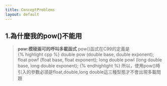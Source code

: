 ```yaml
---
title: ConceptProblems
layout: default
---
```


## 1.為什麼我的pow()不能用
> **pow:模稜兩可的呼叫多載函式**
pow()函式在C99的定義是  
{% highlight cpp %}
double pow  (double base, double exponent);
float powf (float base, float exponent);
long double powl (long double base, long double exponent);
{% endhighlight %}
所以，使用pow()時引入的參數必須是float,double,long double這三種型態才不會出現多載問題  